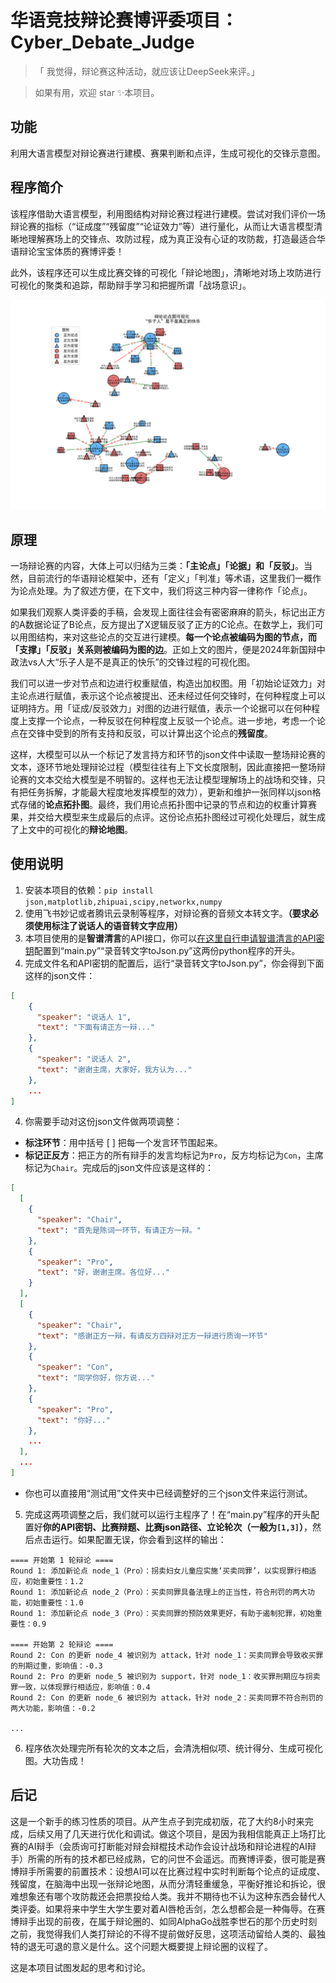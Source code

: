 # 华语竞技辩论赛博评委项目：Cyber_Debate_Judge

>「 我觉得，辩论赛这种活动，就应该让DeepSeek来评。」

> 如果有用，欢迎 star ✨本项目。

## 功能

利用大语言模型对辩论赛进行建模、赛果判断和点评，生成可视化的交锋示意图。

## 程序简介

该程序借助大语言模型，利用图结构对辩论赛过程进行建模。尝试对我们评价一场辩论赛的指标（“证成度”“残留度”“论证效力”等）进行量化，从而让大语言模型清晰地理解赛场上的交锋点、攻防过程，成为真正没有心证的攻防裁，打造最适合华语辩论宝宝体质的赛博评委！

此外，该程序还可以生成比赛交锋的可视化「辩论地图」，清晰地对场上攻防进行可视化的聚类和追踪，帮助辩手学习和把握所谓「战场意识」。

![“乐子人”是不是真正的快乐](https://github.com/LeafCreeper/Cyber_Debate_Judge/blob/main/%E4%B8%80%E4%BA%9B%E8%BF%90%E8%A1%8C%E7%BB%93%E6%9E%9C/%E2%80%9C%E4%B9%90%E5%AD%90%E4%BA%BA%E2%80%9D%E6%98%AF%E4%B8%8D%E6%98%AF%E7%9C%9F%E6%AD%A3%E7%9A%84%E5%BF%AB%E4%B9%90.png)

## 原理

一场辩论赛的内容，大体上可以归结为三类：**「主论点」「论据」和「反驳」**。当然，目前流行的华语辩论框架中，还有「定义」「判准」等术语，这里我们一概作为论点处理。为了叙述方便，在下文中，我们将这三种内容一律称作「论点」。  

如果我们观察人类评委的手稿，会发现上面往往会有密密麻麻的箭头，标记出正方的A数据论证了B论点，反方提出了X逻辑反驳了正方的C论点。在数学上，我们可以用图结构，来对这些论点的交互进行建模。**每一个论点被编码为图的节点，而「支撑」「反驳」关系则被编码为图的边**。正如上文的图片，便是2024年新国辩中政法vs人大“乐子人是不是真正的快乐”的交锋过程的可视化图。

我们可以进一步对节点和边进行权重赋值，构造出加权图。用「初始论证效力」对主论点进行赋值，表示这个论点被提出、还未经过任何交锋时，在何种程度上可以证明持方。用「证成/反驳效力」对图的边进行赋值，表示一个论据可以在何种程度上支撑一个论点，一种反驳在何种程度上反驳一个论点。进一步地，考虑一个论点在交锋中受到的所有支持和反驳，可以计算出这个论点的**残留度**。

这样，大模型可以从一个标记了发言持方和环节的json文件中读取一整场辩论赛的文本，逐环节地处理辩论过程（模型往往有上下文长度限制，因此直接把一整场辩论赛的文本交给大模型是不明智的。这样也无法让模型理解场上的战场和交锋，只有把任务拆解，才能最大程度地发挥模型的效力），更新和维护一张同样以json格式存储的**论点拓扑图**。最终，我们用论点拓扑图中记录的节点和边的权重计算赛果，并交给大模型来生成最后的点评。这份论点拓扑图经过可视化处理后，就生成了上文中的可视化的**辩论地图**。

## 使用说明
1. 安装本项目的依赖：`pip install json,matplotlib,zhipuai,scipy,networkx,numpy`
1. 使用飞书妙记或者腾讯云录制等程序，对辩论赛的音频文本转文字。**（要求必须使用标注了说话人的语音转文字应用）**
2. 本项目使用的是**智谱清言**的API接口，你可以[在这里自行申请智谱清言的API密钥](https://bigmodel.cn/usercenter/proj-mgmt/apikeys)配置到“main.py”“录音转文字toJson.py”这两份python程序的开头。
3. 完成文件名和API密钥的配置后，运行“录音转文字toJson.py”，你会得到下面这样的json文件：

```json
[
    {
      "speaker": "说话人 1",
      "text": "下面有请正方一辩..."
    },
    {
      "speaker": "说话人 2",
      "text": "谢谢主席，大家好，我方认为..."
    },
    ...
]
```

4. 你需要手动对这份json文件做两项调整：
- **标注环节**：用中括号 [  ] 把每一个发言环节围起来。
- **标记正反方**：把正方的所有辩手的发言均标记为`Pro`，反方均标记为`Con`，主席标记为`Chair`。完成后的json文件应该是这样的：
```json
[
  [
    {
      "speaker": "Chair",
      "text": "首先是陈词一环节，有请正方一辩。"
    },
    {
      "speaker": "Pro",
      "text": "好，谢谢主席。各位好..."
    }
  ],
  [
    {
      "speaker": "Chair",
      "text": "感谢正方一辩，有请反方四辩对正方一辩进行质询一环节"
    },
    {
      "speaker": "Con",
      "text": "同学你好，你方说..."
    },
    {
      "speaker": "Pro",
      "text": "你好..."
    },
    ...
  ],
  ...
]
```
- 你也可以直接用“测试用”文件夹中已经调整好的三个json文件来运行测试。


5. 完成这两项调整之后，我们就可以运行主程序了！在“main.py”程序的开头配置好**你的API密钥、比赛辩题、比赛json路径、立论轮次（一般为`[1,3]`）**，然后点击运行。如果配置无误，你会看到这样的输出：

```
==== 开始第 1 轮辩论 ====
Round 1: 添加新论点 node_1（Pro）：拐卖妇女儿童应实施‘买卖同罪’，以实现罪行相适应，初始重要性：1.2
Round 1: 添加新论点 node_2（Pro）：买卖同罪具备法理上的正当性，符合刑罚的两大功能，初始重要性：1.0
Round 1: 添加新论点 node_3（Pro）：买卖同罪的预防效果更好，有助于遏制犯罪，初始重要性：0.9

==== 开始第 2 轮辩论 ====
Round 2: Con 的更新 node_4 被识别为 attack，针对 node_1：买卖同罪会导致收买罪的刑期过重，影响值：-0.3
Round 2: Pro 的更新 node_5 被识别为 support，针对 node_1：收买罪刑期应与拐卖罪一致，以体现罪行相适应，影响值：0.4
Round 2: Con 的更新 node_6 被识别为 attack，针对 node_2：买卖同罪不符合刑罚的两大功能，影响值：-0.2

...
```

6. 程序依次处理完所有轮次的文本之后，会清洗相似项、统计得分、生成可视化图。大功告成！

## 后记
这是一个新手的练习性质的项目。从产生点子到完成初版，花了大约8小时来完成，后续又用了几天进行优化和调试。做这个项目，是因为我相信能真正上场打比赛的AI辩手（会质询可打断能对辩会辩棍技术动作​会设计战场和辩论进程的AI辩手）所需的所有的技术都已经成熟，它的问世不会遥远。而赛博评委，很可能是赛博辩手所需要的前置技术：设想AI可以在比赛过程中实时判断每个论点的证成度、残留度，在脑海中出现一张辩论地图，从而分清轻重缓急，平衡好推论和拆论，很难想象还有哪个攻防裁还会把票投给人类。我并不期待也不认为这种东西会替代人类评委。如果将来中学生大学生要对着AI唇枪舌剑，怎么想都会是一种侮辱。在赛博辩手出现的前夜，在属于辩论圈的、如同AlphaGo战胜李世石的那个历史时刻之前，我觉得我们人类打辩论的不得不提前做好反思，这项活动留给人类的、最独特的退无可退的意义是什么。这个问题大概要提上辩论圈的议程了。

这是本项目试图发起的思考和讨论。
